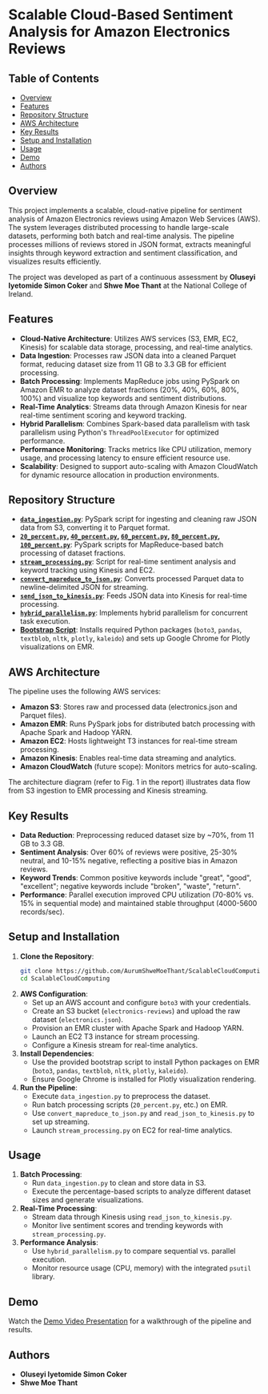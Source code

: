 # Scalable Cloud-Based Sentiment Analysis for Amazon Electronics Reviews

## Table of Contents
  - [Overview](#overview)
  - [Features](#features)
  - [Repository Structure](#repository-structure)
  - [AWS Architecture](#aws-architecture)
  - [Key Results](#key-results)
  - [Setup and Installation](#setup-and-installation)
  - [Usage](#usage)
  - [Demo](#demo)
  - [Authors](#authors)

## Overview
This project implements a scalable, cloud-native pipeline for sentiment analysis of Amazon Electronics reviews using Amazon Web Services (AWS). The system leverages distributed processing to handle large-scale datasets, performing both batch and real-time analysis. The pipeline processes millions of reviews stored in JSON format, extracts meaningful insights through keyword extraction and sentiment classification, and visualizes results efficiently.

The project was developed as part of a continuous assessment by **Oluseyi Iyetomide Simon Coker** and **Shwe Moe Thant** at the National College of Ireland.

## Features
- **Cloud-Native Architecture**: Utilizes AWS services (S3, EMR, EC2, Kinesis) for scalable data storage, processing, and real-time analytics.
- **Data Ingestion**: Processes raw JSON data into a cleaned Parquet format, reducing dataset size from 11 GB to 3.3 GB for efficient processing.
- **Batch Processing**: Implements MapReduce jobs using PySpark on Amazon EMR to analyze dataset fractions (20%, 40%, 60%, 80%, 100%) and visualize top keywords and sentiment distributions.
- **Real-Time Analytics**: Streams data through Amazon Kinesis for near real-time sentiment scoring and keyword tracking.
- **Hybrid Parallelism**: Combines Spark-based data parallelism with task parallelism using Python's `ThreadPoolExecutor` for optimized performance.
- **Performance Monitoring**: Tracks metrics like CPU utilization, memory usage, and processing latency to ensure efficient resource use.
- **Scalability**: Designed to support auto-scaling with Amazon CloudWatch for dynamic resource allocation in production environments.

## Repository Structure
- [**`data_ingestion.py`**](https://github.com/AurumShweMoeThant/ScalableCloudComputing/blob/main/data_ingestion.py): PySpark script for ingesting and cleaning raw JSON data from S3, converting it to Parquet format.
- **[`20_percent.py`](https://github.com/AurumShweMoeThant/ScalableCloudComputing/blob/main/MapReduce%20Implementation/20percent.py), [`40_percent.py`](https://github.com/AurumShweMoeThant/ScalableCloudComputing/blob/main/MapReduce%20Implementation/40percent.py), [`60_percent.py`](https://github.com/AurumShweMoeThant/ScalableCloudComputing/blob/main/MapReduce%20Implementation/60percent.py), [`80_percent.py`](https://github.com/AurumShweMoeThant/ScalableCloudComputing/blob/main/MapReduce%20Implementation/80percent.py), [`100_percent.py`](https://github.com/AurumShweMoeThant/ScalableCloudComputing/blob/main/MapReduce%20Implementation/100percent.py)**: PySpark scripts for MapReduce-based batch processing of dataset fractions.
- [**`stream_processing.py`**](https://github.com/AurumShweMoeThant/ScalableCloudComputing/blob/main/stream_processing.py): Script for real-time sentiment analysis and keyword tracking using Kinesis and EC2.
- [**`convert_mapreduce_to_json.py`**](https://github.com/AurumShweMoeThant/ScalableCloudComputing/blob/main/convert_parquet_to_json.py): Converts processed Parquet data to newline-delimited JSON for streaming.
- [**`send_json_to_kinesis.py`**](https://github.com/AurumShweMoeThant/ScalableCloudComputing/blob/main/send_json_to_kinesis.py): Feeds JSON data into Kinesis for real-time processing.
- [**`hybrid_parallelism.py`**](https://github.com/AurumShweMoeThant/ScalableCloudComputing/blob/main/hybrid_parallelism.py): Implements hybrid parallelism for concurrent task execution.
- [**Bootstrap Script**](https://github.com/AurumShweMoeThant/ScalableCloudComputing/blob/main/install_textblob.sh): Installs required Python packages (`boto3`, `pandas`, `textblob`, `nltk`, `plotly`, `kaleido`) and sets up Google Chrome for Plotly visualizations on EMR.

## AWS Architecture
The pipeline uses the following AWS services:
- **Amazon S3**: Stores raw and processed data (electronics.json and Parquet files).
- **Amazon EMR**: Runs PySpark jobs for distributed batch processing with Apache Spark and Hadoop YARN.
- **Amazon EC2**: Hosts lightweight T3 instances for real-time stream processing.
- **Amazon Kinesis**: Enables real-time data streaming and analytics.
- **Amazon CloudWatch** (future scope): Monitors metrics for auto-scaling.

The architecture diagram (refer to Fig. 1 in the report) illustrates data flow from S3 ingestion to EMR processing and Kinesis streaming.

## Key Results
- **Data Reduction**: Preprocessing reduced dataset size by ~70%, from 11 GB to 3.3 GB.
- **Sentiment Analysis**: Over 60% of reviews were positive, 25-30% neutral, and 10-15% negative, reflecting a positive bias in Amazon reviews.
- **Keyword Trends**: Common positive keywords include "great", "good", "excellent"; negative keywords include "broken", "waste", "return".
- **Performance**: Parallel execution improved CPU utilization (70-80% vs. 15% in sequential mode) and maintained stable throughput (4000-5600 records/sec).

## Setup and Installation
1. **Clone the Repository**:
   ```bash
   git clone https://github.com/AurumShweMoeThant/ScalableCloudComputing.git
   cd ScalableCloudComputing
   ```
2. **AWS Configuration**:
   - Set up an AWS account and configure `boto3` with your credentials.
   - Create an S3 bucket (`electronics-reviews`) and upload the raw dataset (`electronics.json`).
   - Provision an EMR cluster with Apache Spark and Hadoop YARN.
   - Launch an EC2 T3 instance for stream processing.
   - Configure a Kinesis stream for real-time analytics.
3. **Install Dependencies**:
   - Use the provided bootstrap script to install Python packages on EMR (`boto3`, `pandas`, `textblob`, `nltk`, `plotly`, `kaleido`).
   - Ensure Google Chrome is installed for Plotly visualization rendering.
4. **Run the Pipeline**:
   - Execute `data_ingestion.py` to preprocess the dataset.
   - Run batch processing scripts (`20_percent.py`, etc.) on EMR.
   - Use `convert_mapreduce_to_json.py` and `read_json_to_kinesis.py` to set up streaming.
   - Launch `stream_processing.py` on EC2 for real-time analytics.

## Usage
1. **Batch Processing**:
   - Run `data_ingestion.py` to clean and store data in S3.
   - Execute the percentage-based scripts to analyze different dataset sizes and generate visualizations.
2. **Real-Time Processing**:
   - Stream data through Kinesis using `read_json_to_kinesis.py`.
   - Monitor live sentiment scores and trending keywords with `stream_processing.py`.
3. **Performance Analysis**:
   - Use `hybrid_parallelism.py` to compare sequential vs. parallel execution.
   - Monitor resource usage (CPU, memory) with the integrated `psutil` library.

## Demo
Watch the [Demo Video Presentation](https://studentncirl-my.sharepoint.com/:v:/g/personal/x24170399_student_ncirl_ie/EQWRqPC7jR9AsY4mKpSbfbMBIiOCrvPWsVteb-xgO2Tf4Q?nav=eyJyZWZlcnJhbEluZm8iOnsicmVmZXJyYWxBcHAiOiJTdHJlYW1XZWJBcHAiLCJyZWZlcnJhbFZpZXciOiJTaGFyZURpYWxvZy1MaW5rIiwicmVmZXJyYWxBcHBQbGF0Zm9ybSI6IldlYiIsInJlZmVycmFsTW9kZSI6InZpZXcifX0%3D&e=vpaito) for a walkthrough of the pipeline and results.

## Authors
- **Oluseyi Iyetomide Simon Coker**
- **Shwe Moe Thant**
